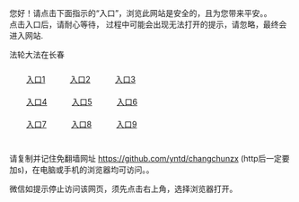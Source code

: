 您好！请点击下面指示的“入口”，浏览此网站是安全的，且为您带来平安。。 <br/>
点击入口后，请耐心等待， 过程中可能会出现无法打开的提示，请忽略，最终会进入网站. </br>

法轮大法在长春<br/>
<div style="padding:10px"><a style="margin:20px" target="_blank" href="https://d26r2o9x9ckv7u.cloudfront.net/2Qpsp?cgbkglze" id="ccLink1" rel="nofollow">入口1</a> <a target="_blank" style="margin:20px" href="https://d1smg5kyv4eg9f.cloudfront.net/2Qpsp?gbacmbeq" id="ccLink2" rel="nofollow">入口2</a> <a style="margin:20px" target="_blank" href="https://d2qpil1frldxda.cloudfront.net/2Qpsp?bblbzzy" id="ccLink3" rel="nofollow">入口3</a></div>

<div style="padding:10px" ><a style="margin:20px" target="_blank" href="https://d26r2o9x9ckv7u.cloudfront.net/2Qpsp?cgbkglze" id="ccLink4" rel="nofollow">入口4</a> <a style="margin:20px" href="https://d1smg5kyv4eg9f.cloudfront.net/2Qpsp?gbacmbeq" target="_blank" id="ccLink5" rel="nofollow">入口5</a> <a style="margin:20px" href="https://d2qpil1frldxda.cloudfront.net/2Qpsp?bblbzzy" target="_blank" id="ccLink6" rel="nofollow">入口6</a></div>

<div style="padding:10px"><a style="margin:20px" target="_blank" href="https://d26r2o9x9ckv7u.cloudfront.net/2Qpsp?cgbkglze" id="ccLink7" rel="nofollow">入口7</a> <a style="margin:20px" href="https://d1smg5kyv4eg9f.cloudfront.net/2Qpsp?gbacmbeq" target="_blank" id="ccLink8" rel="nofollow">入口8</a> <a style="margin:20px" target="_blank" href="https://d2qpil1frldxda.cloudfront.net/2Qpsp?bblbzzy" id="ccLink9" rel="nofollow">入口9</a></div>

<br/>



请复制并记住免翻墙网址 https://github.com/yntd/changchunzx (http后一定要加s)，在电脑或手机的浏览器均可访问。。<br/>

微信如提示停止访问该网页，须先点击右上角，选择浏览器打开。
